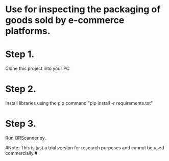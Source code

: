 # Use for inspecting the packaging of goods sold by e-commerce platforms.
# Step 1. 
Clone this project into your PC
# Step 2. 
Install libraries using the pip command "pip install -r requirements.txt"
# Step 3. 
Run QRScanner.py.


#Note: This is just a trial version for research purposes and cannot be used commercially.#
